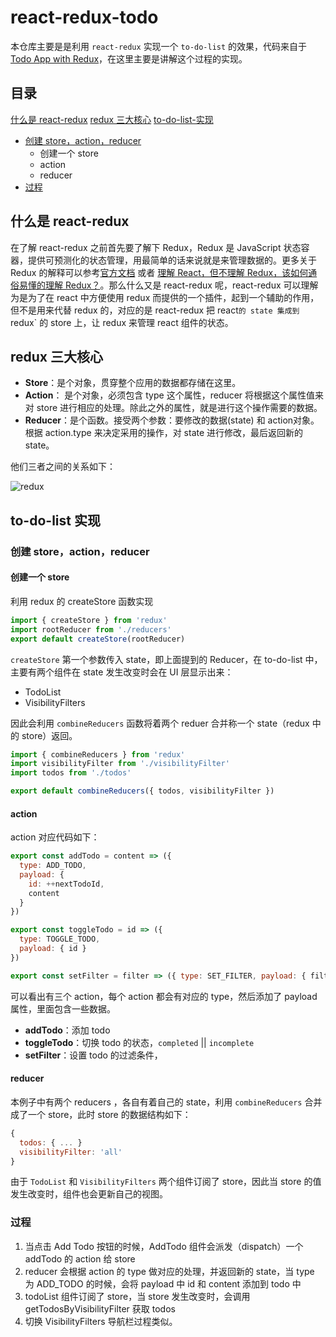 # react-redux-todo

本仓库主要是是利用 `react-redux` 实现一个 `to-do-list` 的效果，代码来自于[Todo App with Redux](https://codesandbox.io/s/9on71rvnyo?from-embed)，在这里主要是讲解这个过程的实现。

## 目录
[什么是 react-redux](#什么是-react-redux)
[redux 三大核心](#redux-三大核心)
[to-do-list-实现](#to-do-list-实现)
* [创建 store，action，reducer](#创建-storeactionreducer)
  * 创建一个 store
  * action
  * reducer
* [过程](#过程)

## 什么是 react-redux
在了解 react-redux 之前首先要了解下 Redux，Redux 是 JavaScript 状态容器，提供可预测化的状态管理，用最简单的话来说就是来管理数据的。更多关于 Redux 的解释可以参考[官方文档](https://www.redux.org.cn/) 或者 [理解 React，但不理解 Redux，该如何通俗易懂的理解 Redux？](https://www.zhihu.com/question/41312576)。那么什么又是 react-redux 呢，react-redux 可以理解为是为了在 react 中方便使用 redux 而提供的一个插件，起到一个辅助的作用，但不是用来代替 redux 的，对应的是 react-redux 把 react` 的 state 集成到 `redux` 的 store 上，让 redux 来管理 react 组件的状态。

## redux 三大核心
* **Store**：是个对象，贯穿整个应用的数据都存储在这里。
* **Action**： 是个对象，必须包含 type 这个属性，reducer 将根据这个属性值来对 store 进行相应的处理。除此之外的属性，就是进行这个操作需要的数据。
* **Reducer**：是个函数。接受两个参数：要修改的数据(state) 和 action对象。根据 action.type 来决定采用的操作，对 state 进行修改，最后返回新的 state。

他们三者之间的关系如下：

![redux](https://user-images.githubusercontent.com/20694238/55489471-8d5e5a00-5664-11e9-8ec9-25a13f9bdeae.png)

## to-do-list 实现

### 创建 store，action，reducer

#### 创建一个 store
利用 redux 的 createStore 函数实现
``` js
import { createStore } from 'redux'
import rootReducer from './reducers'
export default createStore(rootReducer)
```
`createStore` 第一个参数传入 state，即上面提到的 Reducer，在 to-do-list 中，主要有两个组件在 state 发生改变时会在 UI 层显示出来：
* TodoList
* VisibilityFilters

因此会利用 `combineReducers` 函数将着两个 reduer 合并称一个 state（redux 中的 store）返回。

```js
import { combineReducers } from 'redux'
import visibilityFilter from './visibilityFilter'
import todos from './todos'

export default combineReducers({ todos, visibilityFilter })
```

#### action

action 对应代码如下：
``` js
export const addTodo = content => ({
  type: ADD_TODO,
  payload: {
    id: ++nextTodoId,
    content
  }
})

export const toggleTodo = id => ({
  type: TOGGLE_TODO,
  payload: { id }
})

export const setFilter = filter => ({ type: SET_FILTER, payload: { filter } })
```
可以看出有三个 action，每个 action 都会有对应的 type，然后添加了 payload 属性，里面包含一些数据。

* **addTodo**：添加 todo
* **toggleTodo**：切换 todo 的状态，`completed` || `incomplete`
* **setFilter**：设置 todo 的过滤条件，

#### reducer

本例子中有两个 reducers ，各自有着自己的 state，利用 `combineReducers` 合并成了一个 store，此时 store 的数据结构如下：

``` js
{
  todos: { ... }
  visibilityFilter: 'all'
}
```
由于 `TodoList` 和 `VisibilityFilters` 两个组件订阅了 store，因此当 store 的值发生改变时，组件也会更新自己的视图。

### 过程
1. 当点击 Add Todo 按钮的时候，AddTodo 组件会派发（dispatch）一个 addTodo 的 action 给 store
2. reducer 会根据 action 的 type 做对应的处理，并返回新的 state，当 type 为 ADD_TODO 的时候，会将 payload 中 id 和 content 添加到 todo 中
3. todoList 组件订阅了 store，当 store 发生改变时，会调用 getTodosByVisibilityFilter 获取 todos
4. 切换 VisibilityFilters 导航栏过程类似。
